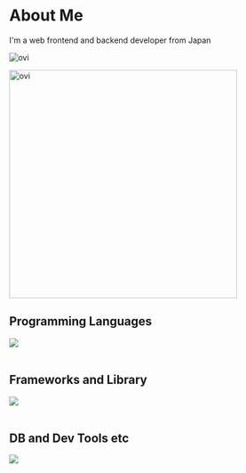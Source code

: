# About Me

I'm a web frontend and backend developer from Japan

<img src="https://ryo0333.vercel.app/api/top-langs?username=Ryo0333&show_icons=true&locale=en&layout=compact&theme=chartreuse-dark" alt="ovi" /></p>
<img src="https://ryo0333.vercel.app/api?username=Ryo0333&show_icons=true&locale=en&theme=chartreuse-dark" alt="ovi" width="410" /></p>

## Programming Languages

<img src="https://skillicons.dev/icons?i=html,css,js,typescript,python" /> <br /><br />

## Frameworks and Library

<img src="https://skillicons.dev/icons?i=react,nodejs,mui,flask,fastapi"/> <br /><br />

## DB and Dev Tools etc

<img src="https://skillicons.dev/icons?i=postgresql,docker,git,github,githubactions,linux,aws,azure," /> <br /><br />
